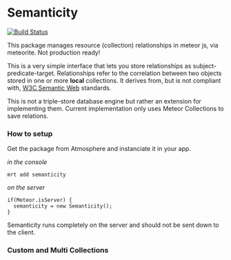 Semanticity
==================

[![Build Status](https://travis-ci.org/CMToups/meteor-semanticity.png)](https://travis-ci.org/CMToups/meteor-semanticity)

This package manages resource (collection) relationships in meteor js, via meteorite. Not production ready!

This is a very simple interface that lets you store relationships as subject-predicate-target. 
Relationships refer to the correlation between two objects stored in one or more **local** collections. 
It derives from, but is not compliant with, [W3C Semantic Web](http://www.w3.org/standards/semanticweb/) standards.

This is not a triple-store database engine but rather an extension for implementing them. 
Current implementation only uses Meteor Collections to save relations.




### How to setup

Get the package from Atmosphere and instanciate it in your app.

*in the console*
```
mrt add semanticity
```
*on the server*
```
if(Meteor.isServer) {
  semanticity = new Semanticity();
}
```
Semanticity runs completely on the server and should not be sent down to the client.

### Custom and Multi Collections





